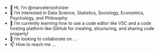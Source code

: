 - 👋 Hi, I’m @marcelenzoholzer
- 👀 I’m interested in Data Science, Statistics, Sociology, Economics, Psychology, and Philosophy
- 🌱 I’m currently learning how to use a code editor like VSC and a code hosting platform like GitHub for creating, structuring, and sharing code properly!
- 💞️ I’m looking to collaborate on ...
- 📫 How to reach me ...

<!---
marcelenzoholzer/marcelenzoholzer is a ✨ special ✨ repository because its `README.md` (this file) appears on your GitHub profile.
You can click the Preview link to take a look at your changes.
--->
